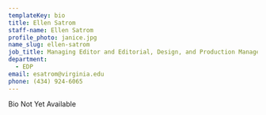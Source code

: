 ```yaml
---
templateKey: bio
title: Ellen Satrom
staff-name: Ellen Satrom
profile_photo: janice.jpg
name_slug: ellen-satrom
job_title: Managing Editor and Editorial, Design, and Production Manager
department:
  - EDP
email: esatrom​@​virginia.edu
phone: (434) 924-6065
---
```

Bio Not Yet Available